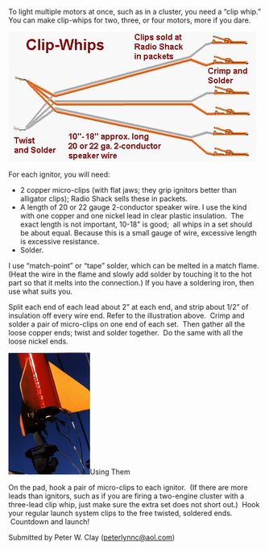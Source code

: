To light multiple motors at once, such as in a cluster, you need a “clip whip.” You can make clip-whips for two, three, or four motors, more if you dare.

![](/images/cluster_clipwhip.gif)

For each ignitor, you will need:

- 2 copper micro-clips (with flat jaws; they grip ignitors better than alligator clips); Radio Shack sells these in packets.
- A length of 20 or 22 gauge 2-conductor speaker wire. I use the kind with one copper and one nickel lead in clear plastic insulation. &nbsp;The exact length is not important, 10-18" is good; &nbsp;all whips in a set should be about equal. Because this is a small gauge of wire, excessive length is excessive resistance.
- Solder.

I use “match-point” or “tape” solder, which can be melted in a match flame. (Heat the wire in the flame and slowly add solder by touching it to the hot part so that it melts into the connection.) If you have a soldering iron, then use what suits you.

Split each end of each lead about 2” at each end, and strip about 1/2” of insulation off every wire end. Refer to the illustration above. &nbsp;Crimp and solder a pair of micro-clips on one end of each set. &nbsp;Then gather all the loose copper ends; twist and solder together. &nbsp;Do the same with all the loose nickel ends.

![](/images/cluster_bbbvclip.gif)Using Them

On the pad, hook a pair of micro-clips to each ignitor. &nbsp;(If there are more leads than ignitors, such as if you are firing a two-engine cluster with a three-lead clip whip, just make sure the extra set does not short out.) &nbsp;Hook your regular launch system clips to the free twisted, soldered ends. &nbsp;Countdown and launch!

Submitted by Peter W. Clay (peterlynnc@aol.com)


